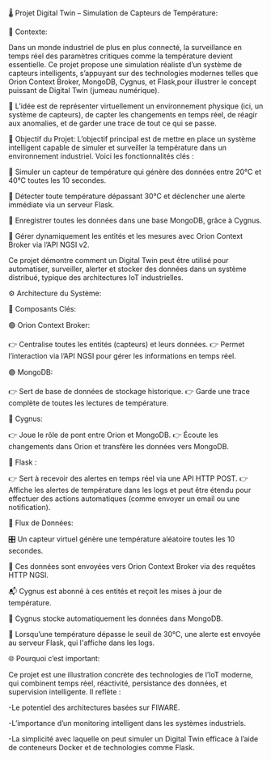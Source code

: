 🌡️ Projet Digital Twin – Simulation de Capteurs de Température:

🚀 Contexte:

Dans un monde industriel de plus en plus connecté, la surveillance en temps réel des paramètres critiques comme la température devient essentielle. Ce projet propose une simulation réaliste d’un système de capteurs intelligents, s’appuyant sur des technologies modernes telles que Orion Context Broker, MongoDB, Cygnus, et Flask,pour illustrer le concept puissant de Digital Twin (jumeau numérique).

🧠 L’idée est de représenter virtuellement un environnement physique (ici, un système de capteurs), de capter les changements en temps réel, de réagir aux anomalies, et de garder une trace de tout ce qui se passe.

🎯 Objectif du Projet:
L’objectif principal est de mettre en place un système intelligent capable de simuler et surveiller la température dans un environnement industriel. Voici les fonctionnalités clés :

🔁 Simuler un capteur de température qui génère des données entre 20°C et 40°C toutes les 10 secondes.

🚨 Détecter toute température dépassant 30°C et déclencher une alerte immédiate via un serveur Flask.

🧾 Enregistrer toutes les données dans une base MongoDB, grâce à Cygnus.

🧠 Gérer dynamiquement les entités et les mesures avec Orion Context Broker via l’API NGSI v2.


Ce projet démontre comment un Digital Twin peut être utilisé pour automatiser, surveiller, alerter et stocker des données dans un système distribué, typique des architectures IoT industrielles.


⚙️ Architecture du Système:


🧩 Composants Clés:

🟢 Orion Context Broker:

👉 Centralise toutes les entités (capteurs) et leurs données.
👉 Permet l’interaction via l’API NGSI pour gérer les informations en temps réel.

🟣 MongoDB:

👉 Sert de base de données de stockage historique.
👉 Garde une trace complète de toutes les lectures de température.

🔵 Cygnus:

👉 Joue le rôle de pont entre Orion et MongoDB.
👉 Écoute les changements dans Orion et transfère les données vers MongoDB.

🔴 Flask :

👉 Sert à recevoir des alertes en temps réel via une API HTTP POST.
👉 Affiche les alertes de température dans les logs et peut être étendu pour effectuer des actions automatiques (comme envoyer un email ou une notification).

🔄 Flux de Données:


🎛️ Un capteur virtuel génère une température aléatoire toutes les 10 secondes.

📡 Ces données sont envoyées vers Orion Context Broker via des requêtes HTTP NGSI.

📬 Cygnus est abonné à ces entités et reçoit les mises à jour de température.

💾 Cygnus stocke automatiquement les données dans MongoDB.

🚨 Lorsqu’une température dépasse le seuil de 30°C, une alerte est envoyée au serveur Flask, qui l'affiche dans les logs.

🌐 Pourquoi c’est important:

Ce projet est une illustration concrète des technologies de l’IoT moderne, qui combinent temps réel, réactivité, persistance des données, et supervision intelligente. Il reflète :

-Le potentiel des architectures basées sur FIWARE.

-L’importance d’un monitoring intelligent dans les systèmes industriels.

-La simplicité avec laquelle on peut simuler un Digital Twin efficace à l’aide de conteneurs Docker  et de technologies comme Flask.
